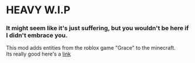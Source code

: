 # HEAVY W.I.P
### It might seem like it's just suffering, but you wouldn't be here if I didn't embrace you.


This mod adds entities from the roblox game "Grace" to the minecraft.      
Its really good here's a <a href="https://www.roblox.com/games/138837502355157">link</a>
